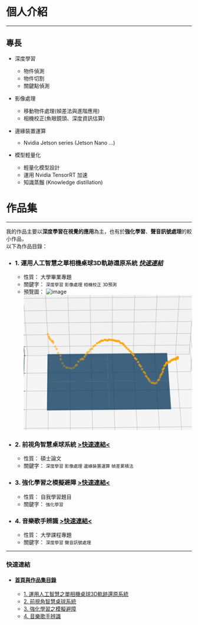 # 個人介紹

---

## 專長

- 深度學習
    - 物件偵測
    - 物件切割
    - 關鍵點偵測


- 影像處理
    - 移動物件處理(幀差法與進階應用)
    - 相機校正(魚眼鏡頭、深度資訊估算)


- 邊緣裝置運算
    - Nvidia Jetson series (Jetson Nano ...)


- 模型輕量化
  - 輕量化模型設計
  - 運用 Nvidia TensorRT 加速
  - 知識蒸餾 (Knowledge distillation)

# 作品集

--- 

我的作品主要以**深度學習在視覺的應用**為主，也有於**強化學習**、**聲音訊號處理**的較小作品，<br>
以下為作品目錄：<br>
- ### 1. 運用人工智慧之單相機桌球3D軌跡還原系統 [_快速連結_](1_運用人工智慧之單相機桌球3D軌跡還原系統/README.md)
  - 性質： 大學畢業專題
  - 關鍵字： `深度學習` `影像處理` `相機校正` `3D預測`
  - 預覽圖：
    ![image](1_運用人工智慧之單相機桌球3D軌跡還原系統/gif/video_record.gif)
    ![image](1_運用人工智慧之單相機桌球3D軌跡還原系統/gif/3d_trace.gif)
  

- ### 2. 前視角智慧桌球系統 [>快速連結<](2_前視角智慧桌球系統/README.md)
  - 性質： 碩士論文
  - 關鍵字： `深度學習` `影像處理` `邊緣裝置運算` `幀差累積法`
  
- ### 3. 強化學習之模擬避障 [>快速連結<](3_強化學習之模擬避障/README.md)
  - 性質： 自我學習題目
  - 關鍵字： `強化學習`
  
- ### 4. 音樂歌手辨識 [>快速連結<](4_音樂歌手辨識/README.md)
  - 性質： 大學課程專題
  - 關鍵字： `深度學習` `聲音訊號處理`
  

---

### 快速連結
  - #### [首頁與作品集目錄](README.md)
      - [1. 運用人工智慧之單相機桌球3D軌跡還原系統](1_運用人工智慧之單相機桌球3D軌跡還原系統/README.md)
      - [2. 前視角智慧桌球系統](2_前視角智慧桌球系統/README.md)
      - [3. 強化學習之模擬避障](3_強化學習之模擬避障/README.md)
      - [4. 音樂歌手辨識](4_音樂歌手辨識/README.md)
